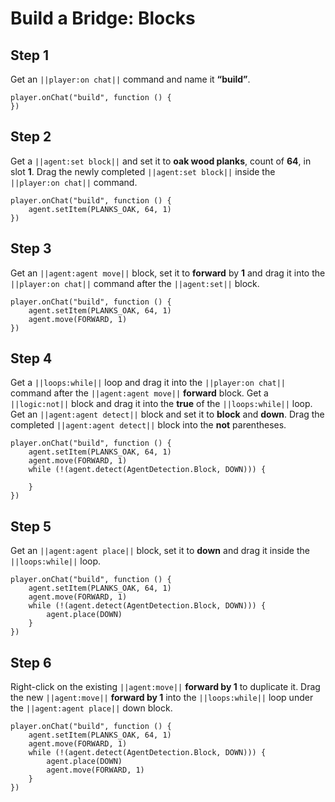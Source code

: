 
# Build a Bridge: Blocks


## Step 1
Get an ``||player:on chat||`` command and name it **“build”**.

```blocks
player.onChat("build", function () {
})
```

## Step 2
Get a ``||agent:set block||`` and set it to **oak wood planks**, count of **64**, in slot **1**. Drag the newly completed ``||agent:set block||`` inside the ``||player:on chat||`` command. 

```blocks
player.onChat("build", function () {
    agent.setItem(PLANKS_OAK, 64, 1)
})
```

## Step 3
Get an ``||agent:agent move||`` block, set it to **forward** by **1** and drag it into the ``||player:on chat||``  command after the ``||agent:set||`` block.

```blocks
player.onChat("build", function () {
    agent.setItem(PLANKS_OAK, 64, 1)
    agent.move(FORWARD, 1)
})
```

## Step 4

Get a ``||loops:while||`` loop and drag it into the  ``||player:on chat||``  command after the ``||agent:agent move||`` **forward** block. Get a ``||logic:not||`` block and drag it into the **true** of the ``||loops:while||`` loop. Get an ``||agent:agent detect||`` block and set it to **block** and **down**. Drag the completed ``||agent:agent detect||`` block into the **not** parentheses.

```blocks
player.onChat("build", function () {
    agent.setItem(PLANKS_OAK, 64, 1)
    agent.move(FORWARD, 1)
    while (!(agent.detect(AgentDetection.Block, DOWN))) {
    	
    }
})
```

## Step 5

Get an ``||agent:agent place||`` block, set it to **down** and drag it inside the ``||loops:while||`` loop.

```blocks
player.onChat("build", function () {
    agent.setItem(PLANKS_OAK, 64, 1)
    agent.move(FORWARD, 1)
    while (!(agent.detect(AgentDetection.Block, DOWN))) {
        agent.place(DOWN)
    }
})
```

## Step 6

Right-click on the existing ``||agent:move||`` **forward by 1** to duplicate it. Drag the new ``||agent:move||`` **forward by 1** into the ``||loops:while||`` loop under the ``||agent:agent place||`` down block.

```blocks
player.onChat("build", function () {
    agent.setItem(PLANKS_OAK, 64, 1)
    agent.move(FORWARD, 1)
    while (!(agent.detect(AgentDetection.Block, DOWN))) {
        agent.place(DOWN)
        agent.move(FORWARD, 1)
    }
})
```


